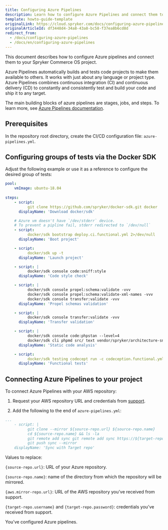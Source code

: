 ```yaml
---
title: Configuring Azure Pipelines
description: Learn how to configure Azure Pipelines and connect them to your project.
template: howto-guide-template
originalLink: https://cloud.spryker.com/docs/configuring-azure-pipelines
originalArticleId: df3448d4-34a8-43a8-bc58-f37ea8b6cd8d
redirect_from:
  - /docs/configuring-azure-pipelines
  - /docs/en/configuring-azure-pipelines
---
```


This document describes how to configure Azure pipelines and connect them to your Spryker Commerce OS project.

Azure Pipelines automatically builds and tests code projects to make them available to others. It works with just about any language or project type. Azure Pipelines combines continuous integration (CI) and continuous delivery (CD) to constantly and consistently test and build your code and ship it to any target. 

The main building blocks of azure pipelines are stages, jobs, and steps. To learn more, see [Azure Pipelines documentation](https://docs.microsoft.com/en-us/azure/devops/pipelines/?view=azure-devops).

## Prerequisites

In the repository root directory, create the CI/CD configuration file: `azure-pipelines.yml`.

## Configuring groups of tests via the Docker SDK

Adjust the following example or use it as a reference to configure the desired group of tests:

```yaml
pool:
    vmImage: ubuntu-18.04
    
steps:
    - script:
          git clone https://github.com/spryker/docker-sdk.git docker
      displayName: 'Download docker/sdk'

    # Azure vm doesn't have `/dev/stderr` device.
    # To prevent a pipline fail, stderr redirected to `/dev/null`
    - script:
          docker/sdk bootstrap deploy.ci.functional.yml 2>/dev/null
      displayName: 'Boot project'

    - script:
          docker/sdk up -t
      displayName: 'Launch project'

    - script: |
          docker/sdk console code:sniff:style
      displayName: 'Code style check'

    - script: |
          docker/sdk console propel:schema:validate -vvv
          docker/sdk console propel:schema:validate-xml-names -vvv
          docker/sdk console transfer:validate -vvv
      displayName: 'Propel schemas validation'

    - script: |
          docker/sdk console transfer:validate -vvv
      displayName: 'Transfer validation'

    - script: |
          docker/sdk console code:phpstan --level=4
          docker/sdk cli phpmd src/ text vendor/spryker/architecture-sniffer/src/ruleset.xml --minimumpriority 2
      displayName: 'Static code analysis'

    - script:
          docker/sdk testing codecept run -c codeception.functional.yml
      displayName: 'Functional tests'
  ```
  
## Connecting Azure Pipelines to your project

To connect Azure Pipelines with your AWS repository:
1. Request your AWS repository URL and credentials from [support](https://spryker.force.com/support/s/).

2. Add the following to the end of `azure-pipelines.yml`: 
```yaml
...
    - script: |
          git clone --mirror ${source-repo.url} ${source-repo.name}
          cd ${source-repo.name} && ls -la
          git remote add sync git remote add sync https://${target-repo.username}:${target-repo.password}@${target-repo.url}
          git push sync --mirror
    displayName: 'Sync with Target repo'
```

Values to replace:

`{source-repo.url}`: URL of your Azure repository.

`{source-repo.name}`: name of the directory from which the repository will be mirrored.

`{aws.mirror-repo.url}`: URL of the AWS repository you’ve received from support.

`{target-repo.username}` and `{target-repo.password}`: credentials you’ve received from support.

 

You’ve configured Azure pipelines.















